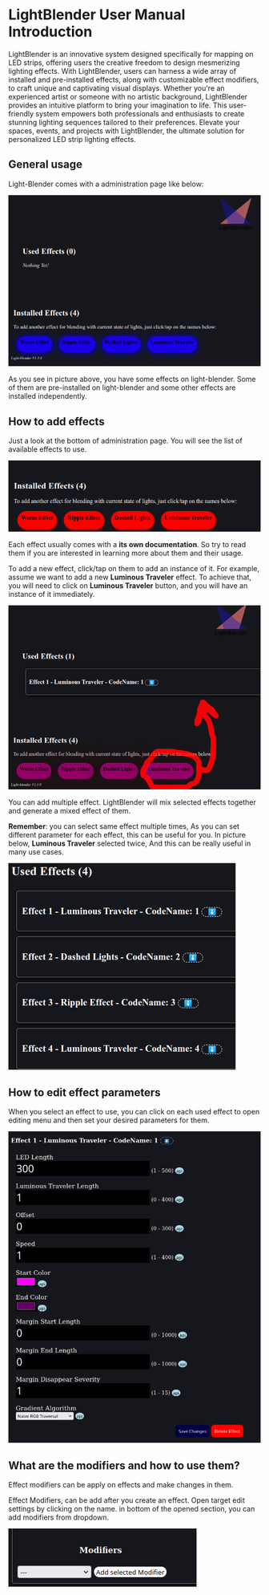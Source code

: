 # LightBlender User Manual Introduction

LightBlender is an innovative system designed specifically for mapping on LED strips, offering users the creative freedom to design mesmerizing lighting effects. With LightBlender, users can harness a wide array of installed and pre-installed effects, along with customizable effect modifiers, to craft unique and captivating visual displays. Whether you're an experienced artist or someone with no artistic background, LightBlender provides an intuitive platform to bring your imagination to life. This user-friendly system empowers both professionals and enthusiasts to create stunning lighting sequences tailored to their preferences. Elevate your spaces, events, and projects with LightBlender, the ultimate solution for personalized LED strip lighting effects.

## General usage

Light-Blender comes with a administration page like below:

![Light Blender Version 1.4.0](pics/homepage.jpg "Light Blender Version 1.4.0")

As you see in picture above, you have some effects on light-blender. Some of them are pre-installed on light-blender and some other effects are installed independently.

## How to add effects

Just a look at the bottom of administration page. You will see the list of available effects to use.

![Example list of available effects](pics/example_available_images.png "Example list of available effects")

Each effect usually comes with a **its own documentation**. So try to read them if you are interested in learning more about them and their usage.

To add a new effect, click/tap on them to add an instance of it. For example, assume we want to add a new __Luminous Traveler__ effect. To achieve that, you will need to click on __Luminous Traveler__  button, and you will have an instance of it immediately.

![Select Effects](pics/selectEffect.png "Select Effects")

You can add multiple effect. LightBlender will mix selected effects together and generate a mixed effect of them.

**Remember**: you can select same effect multiple times, As you can set different parameter for each effect, this can be useful for you. In picture below, __Luminous Traveler__  selected twice, And this can be really useful in many use cases.

![Multiple Effects](pics/multipleEffect.png "Multiple Effects")

## How to edit effect parameters

When you select an effect to use, you can click on each used effect to open editing menu and then set your desired parameters for them.

![Edit effect](pics/edit_effect.png "Edit effect")

## What are the modifiers and how to use them?

Effect modifiers can be apply on effects and make changes in them.

Effect Modifiers, can be add after you create an effect. Open target edit settings by clicking on the name. in bottom of the opened section, you can add modifiers from dropdown.

![Add modifier](pics/add_modifier.png "Add modifier" )

